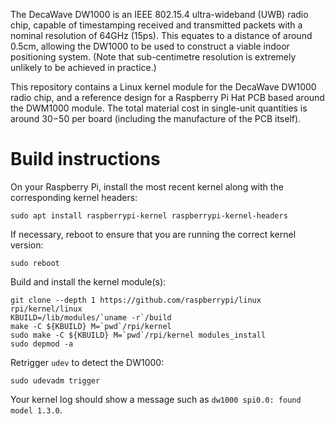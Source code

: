 The DecaWave DW1000 is an IEEE 802.15.4 ultra-wideband (UWB) radio
chip, capable of timestamping received and transmitted packets with a
nominal resolution of 64GHz (15ps).  This equates to a distance of
around 0.5cm, allowing the DW1000 to be used to construct a viable
indoor positioning system.  (Note that sub-centimetre resolution is
extremely unlikely to be achieved in practice.)

This repository contains a Linux kernel module for the DecaWave DW1000
radio chip, and a reference design for a Raspberry Pi Hat PCB based
around the DWM1000 module.  The total material cost in single-unit
quantities is around $30-$50 per board (including the manufacture of
the PCB itself).

Build instructions
==================

On your Raspberry Pi, install the most recent kernel along with the
corresponding kernel headers:

    sudo apt install raspberrypi-kernel raspberrypi-kernel-headers

If necessary, reboot to ensure that you are running the correct kernel
version:

    sudo reboot

Build and install the kernel module(s):

    git clone --depth 1 https://github.com/raspberrypi/linux rpi/kernel/linux
    KBUILD=/lib/modules/`uname -r`/build
    make -C ${KBUILD} M=`pwd`/rpi/kernel
    sudo make -C ${KBUILD} M=`pwd`/rpi/kernel modules_install
    sudo depmod -a

Retrigger `udev` to detect the DW1000:

    sudo udevadm trigger

Your kernel log should show a message such as
`dw1000 spi0.0: found model 1.3.0`.
